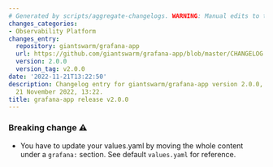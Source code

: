 ```yaml
---
# Generated by scripts/aggregate-changelogs. WARNING: Manual edits to this files will be overwritten.
changes_categories:
- Observability Platform
changes_entry:
  repository: giantswarm/grafana-app
  url: https://github.com/giantswarm/grafana-app/blob/master/CHANGELOG.md#200---2022-11-21
  version: 2.0.0
  version_tag: v2.0.0
date: '2022-11-21T13:22:50'
description: Changelog entry for giantswarm/grafana-app version 2.0.0, published on
  21 November 2022, 13:22.
title: grafana-app release v2.0.0
---
```


### Breaking change ⚠️
- You have to update your values.yaml by moving the whole content under a `grafana:` section. See default `values.yaml` for reference.
